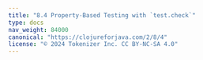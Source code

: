 ```yaml
---
title: "8.4 Property-Based Testing with `test.check`"
type: docs
nav_weight: 84000
canonical: "https://clojureforjava.com/2/8/4"
license: "© 2024 Tokenizer Inc. CC BY-NC-SA 4.0"
---
```


